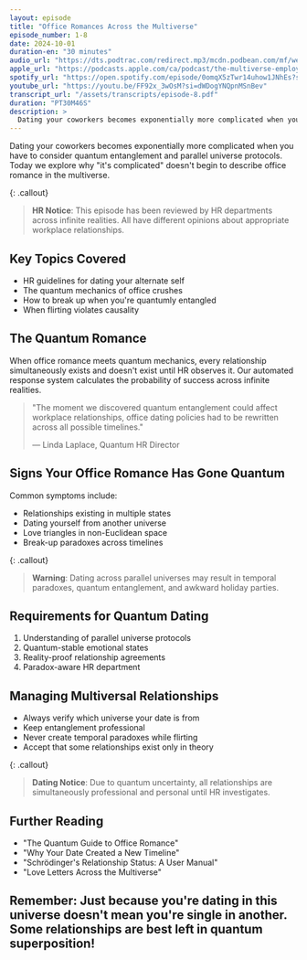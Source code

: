 ```yaml
---
layout: episode
title: "Office Romances Across the Multiverse"
episode_number: 1-8
date: 2024-10-01
duration-en: "30 minutes"
audio_url: "https://dts.podtrac.com/redirect.mp3/mcdn.podbean.com/mf/web/4zfztee78x7gjcbp/E8_-_Office_Romances_Across_the_Multiverse6wt60.mp3"
apple_url: "https://podcasts.apple.com/ca/podcast/the-multiverse-employee-handbook/id1764134739?i=1000671392254"
spotify_url: "https://open.spotify.com/episode/0omqX5zTwr14uhow1JNhEs?si=Ge5IdQDWTJuBqLadyYynRw"
youtube_url: "https://youtu.be/FF92x_3wOsM?si=dWDogYNQpnMSnBev"
transcript_url: "/assets/transcripts/episode-8.pdf"
duration: "PT30M46S"
description: >
  Dating your coworkers becomes exponentially more complicated when you have to consider quantum entanglement and parallel universe protocols. Today we explore why "it's complicated" doesn't begin to describe office romance in the multiverse.
---
```


Dating your coworkers becomes exponentially more complicated when you have to consider quantum entanglement and parallel universe protocols. Today we explore why "it's complicated" doesn't begin to describe office romance in the multiverse.

{: .callout}
> **HR Notice**: This episode has been reviewed by HR departments across infinite
> realities. All have different opinions about appropriate workplace relationships.

## Key Topics Covered
* HR guidelines for dating your alternate self
* The quantum mechanics of office crushes
* How to break up when you're quantumly entangled
* When flirting violates causality

## The Quantum Romance
When office romance meets quantum mechanics, every relationship simultaneously exists and doesn't exist until HR observes it. Our automated response system calculates the probability of success across infinite realities.

> "The moment we discovered quantum entanglement could affect workplace
> relationships, office dating policies had to be rewritten across all possible
> timelines."
>
> — Linda Laplace, Quantum HR Director

## Signs Your Office Romance Has Gone Quantum
Common symptoms include:
* Relationships existing in multiple states
* Dating yourself from another universe
* Love triangles in non-Euclidean space
* Break-up paradoxes across timelines

{: .callout}
> **Warning**: Dating across parallel universes may result in temporal
> paradoxes, quantum entanglement, and awkward holiday parties.

## Requirements for Quantum Dating
1. Understanding of parallel universe protocols
2. Quantum-stable emotional states
3. Reality-proof relationship agreements
4. Paradox-aware HR department

## Managing Multiversal Relationships
* Always verify which universe your date is from
* Keep entanglement professional
* Never create temporal paradoxes while flirting
* Accept that some relationships exist only in theory

{: .callout}
> **Dating Notice**: Due to quantum uncertainty, all relationships are
> simultaneously professional and personal until HR investigates.

## Further Reading
* "The Quantum Guide to Office Romance"
* "Why Your Date Created a New Timeline"
* "Schrödinger's Relationship Status: A User Manual"
* "Love Letters Across the Multiverse"

Remember: Just because you're dating in this universe doesn't mean you're
single in another. Some relationships are best left in quantum superposition!
---
